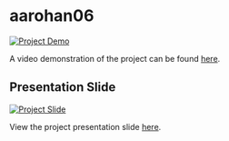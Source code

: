 # aarohan06


[![Project Demo](https://img.youtube.com/vi/YOUR_YOUTUBE_VIDEO_ID/maxresdefault.jpg)](https://www.youtube.com/watch?v=YOUR_YOUTUBE_VIDEO_ID)

A video demonstration of the project can be found [here](https://github.com/iamthehimansh/aarohan06/raw/main/output.mp4).

## Presentation Slide

[![Project Slide](https://img.youtube.com/vi/YOUR_YOUTUBE_VIDEO_ID/maxresdefault.jpg)](https://www.youtube.com/watch?v=YOUR_YOUTUBE_VIDEO_ID)

View the project presentation slide [here](https://github.com/iamthehimansh/aarohan06/raw/main/slide.mp4).
